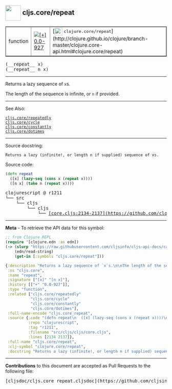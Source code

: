## <img width="48px" valign="middle" src="http://i.imgur.com/Hi20huC.png"> cljs.core/repeat

 <table border="1">
<tr>

<td>function</td>
<td><a href="https://github.com/cljsinfo/cljs-api-docs/tree/0.0-927"><img valign="middle" alt="[+] 0.0-927" src="https://img.shields.io/badge/+-0.0--927-lightgrey.svg"></a> </td>
<td>
[<img height="24px" valign="middle" src="http://i.imgur.com/1GjPKvB.png"> <samp>clojure.core/repeat</samp>](http://clojure.github.io/clojure/branch-master/clojure.core-api.html#clojure.core/repeat)
</td>
</tr>
</table>

 <samp>
(__repeat__ x)<br>
</samp>
 <samp>
(__repeat__ n x)<br>
</samp>

---

Returns a lazy sequence of `x`s.

The length of the sequence is infinite, or `n` if provided.

---


See Also:

[`cljs.core/repeatedly`](cljs.core_repeatedly.md)<br>
[`cljs.core/cycle`](cljs.core_cycle.md)<br>
[`cljs.core/constantly`](cljs.core_constantly.md)<br>
[`cljs.core/dotimes`](cljs.core_dotimes.md)<br>

---

Source docstring:

```
Returns a lazy (infinite!, or length n if supplied) sequence of xs.
```

Source code:

```clj
(defn repeat
  ([x] (lazy-seq (cons x (repeat x))))
  ([n x] (take n (repeat x))))
```

 <pre>
clojurescript @ r1211
└── src
    └── cljs
        └── cljs
            └── <ins>[core.cljs:2134-2137](https://github.com/clojure/clojurescript/blob/r1211/src/cljs/cljs/core.cljs#L2134-L2137)</ins>
</pre>


---

__Meta__ - To retrieve the API data for this symbol:

```clj
;; from Clojure REPL
(require '[clojure.edn :as edn])
(-> (slurp "https://raw.githubusercontent.com/cljsinfo/cljs-api-docs/catalog/cljs-api.edn")
    (edn/read-string)
    (get-in [:symbols "cljs.core/repeat"]))
```

```clj
{:description "Returns a lazy sequence of `x`s.\n\nThe length of the sequence is infinite, or `n` if provided.",
 :ns "cljs.core",
 :name "repeat",
 :signature ["[x]" "[n x]"],
 :history [["+" "0.0-927"]],
 :type "function",
 :related ["cljs.core/repeatedly"
           "cljs.core/cycle"
           "cljs.core/constantly"
           "cljs.core/dotimes"],
 :full-name-encode "cljs.core_repeat",
 :source {:code "(defn repeat\n  ([x] (lazy-seq (cons x (repeat x))))\n  ([n x] (take n (repeat x))))",
          :repo "clojurescript",
          :tag "r1211",
          :filename "src/cljs/cljs/core.cljs",
          :lines [2134 2137]},
 :full-name "cljs.core/repeat",
 :clj-symbol "clojure.core/repeat",
 :docstring "Returns a lazy (infinite!, or length n if supplied) sequence of xs."}

```

---

__Contributions__ to this document are accepted as Pull Requests to the following file:

 <pre>
[cljsdoc/cljs.core_repeat.cljsdoc](https://github.com/cljsinfo/cljs-api-docs/blob/master/cljsdoc/cljs.core_repeat.cljsdoc)
</pre>

